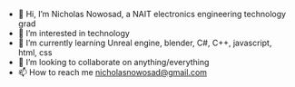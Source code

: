 - 👋 Hi, I’m Nicholas Nowosad, a NAIT electronics engineering technology grad 
- 👀 I’m interested in technology 
- 🌱 I’m currently learning Unreal engine, blender, C#, C++, javascript, html, css
- 💞️ I’m looking to collaborate on anything/everything
- 📫 How to reach me nicholasnowosad@gmail.com

<!---
MindSet-design/MindSet-design is a ✨ special ✨ repository because its `README.md` (this file) appears on your GitHub profile.
You can click the Preview link to take a look at your changes.
--->
